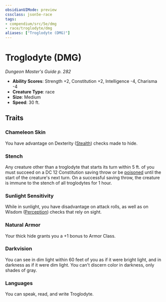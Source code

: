 ```yaml
---
obsidianUIMode: preview
cssclass: json5e-race
tags:
- compendium/src/5e/dmg
- race/troglodyte/dmg
aliases: ["Troglodyte (DMG)"]
---
```


# Troglodyte (DMG)
*Dungeon Master's Guide p. 282*

- **Ability Scores**: Strength +2, Constitution +2, Intelligence -4, Charisma -4
- **Creature Type**: race
- **Size**: Medium
- **Speed**: 30 ft.


## Traits

### Chameleon Skin

You have advantage on Dexterity ([Stealth](../../Rules%20&%20Options/5e%20Rules/skills.md##Stealth)) checks made to hide.

### Stench

Any creature other than a troglodyte that starts its turn within 5 ft. of you must succeed on a DC 12 Constitution saving throw or be [poisoned](../../Rules%20&%20Options/5e%20Rules/conditions.md##poisoned) until the start of the creature's next turn. On a successful saving throw, the creature is immune to the stench of all troglodytes for 1 hour.

### Sunlight Sensitivity

While in sunlight, you have disadvantage on attack rolls, as well as on Wisdom ([Perception](../../Rules%20&%20Options/5e%20Rules/skills.md##Perception)) checks that rely on sight.

### Natural Armor

Your thick hide grants you a +1 bonus to Armor Class.

### Darkvision

You can see in dim light within 60 feet of you as if it were bright light, and in darkness as if it were dim light. You can't discern color in darkness, only shades of gray.

### Languages

You can speak, read, and write Troglodyte.